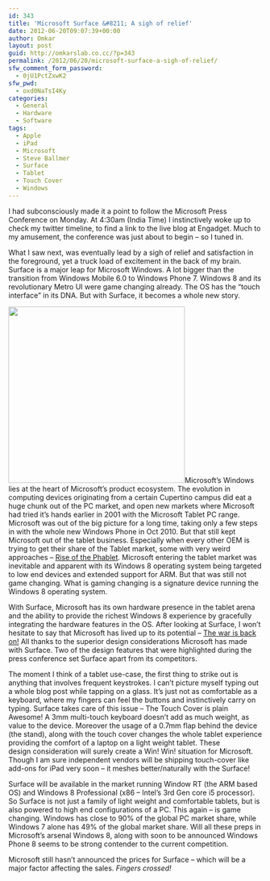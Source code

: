 ```yaml
---
id: 343
title: 'Microsoft Surface &#8211; A sigh of relief'
date: 2012-06-20T09:07:39+00:00
author: Omkar
layout: post
guid: http://omkarslab.co.cc/?p=343
permalink: /2012/06/20/microsoft-surface-a-sigh-of-relief/
sfw_comment_form_password:
  - 0jU1PctZxwK2
sfw_pwd:
  - oxd0NaTsI4Ky
categories:
  - General
  - Hardware
  - Software
tags:
  - Apple
  - iPad
  - Microsoft
  - Steve Ballmer
  - Surface
  - Tablet
  - Touch Cover
  - Windows
---
```

I had subconsciously made it a point to follow the Microsoft Press Conference on Monday. At 4:30am (India Time) I instinctively woke up to check my twitter timeline, to find a link to the live blog at Engadget. Much to my amusement, the conference was just about to begin &#8211; so I tuned in.

What I saw next, was eventually lead by a sigh of relief and satisfaction in the foreground, yet a truck load of excitement in the back of my brain. Surface is a major leap for Microsoft Windows. A lot bigger than the transition from Windows Mobile 6.0 to Windows Phone 7. Windows 8 and its revolutionary Metro UI were game changing already. The OS has the &#8220;touch interface&#8221; in its DNA. But with Surface, it becomes a whole new story.

<img class="alignleft" src="https://lh4.googleusercontent.com/-MQrXbRvtFlE/T-GQPPWCsPI/AAAAAAAAF6k/9pkFEJ-IVmU/s400/surface_Web.jpg" alt="" width="350" />Microsoft&#8217;s Windows lies at the heart of Microsoft&#8217;s product ecosystem. The evolution in computing devices originating from a certain Cupertino campus did eat a huge chunk out of the PC market, and open new markets where Microsoft had tried it&#8217;s hands earlier in 2001 with the Microsoft Tablet PC range. Microsoft was out of the big picture for a long time, taking only a few steps in with the whole new Windows Phone in Oct 2010. But that still kept Microsoft out of the tablet business. Especially when every other OEM is trying to get their share of the Tablet market, some with very weird approaches &#8211; <a href="http://www.androidauthority.com/the-rise-of-the-phablet-86103/" target="_blank">Rise of the Phablet</a>. Microsoft entering the tablet market was inevitable and apparent with its Windows 8 operating system being targeted to low end devices and extended support for ARM. But that was still not game changing. What is gaming changing is a signature device running the Windows 8 operating system.

With Surface, Microsoft has its own hardware presence in the tablet arena and the ability to provide the richest Windows 8 experience by gracefully integrating the hardware features in the OS. After looking at Surface, I won&#8217;t hesitate to say that Microsoft has lived up to its potential &#8211; <a href="http://www.joyoftech.com/joyoftech/index.html" target="_blank">The war is back on!</a> All thanks to the superior design considerations Microsoft has made with Surface. Two of the design features that were highlighted during the press conference set Surface apart from its competitors.

The moment I think of a tablet use-case, the first thing to strike out is anything that involves frequent keystrokes. I can&#8217;t picture myself typing out a whole blog post while tapping on a glass. It&#8217;s just not as comfortable as a keyboard, where my fingers can feel the buttons and instinctively carry on typing. Surface takes care of this issue &#8211; The Touch Cover is plain Awesome! A 3mm multi-touch keyboard doesn&#8217;t add as much weight, as value to the device. Moreover the usage of a 0.7mm flap behind the device (the stand), along with the touch cover changes the whole tablet experience providing the comfort of a laptop on a light weight tablet. These design consideration will surely create a Win! Win! situation for Microsoft. Though I am sure independent vendors will be shipping touch-cover like add-ons for iPad very soon &#8211; it meshes better/naturally with the Surface!



Surface will be available in the market running Window RT (the ARM based OS) and Windows 8 Professional (x86 &#8211; Intel&#8217;s 3rd Gen core i5 processor). So Surface is not just a family of light weight and comfortable tablets, but is also powered to high end configurations of a PC. This again &#8211; is game changing. Windows has close to 90% of the global PC market share, while Windows 7 alone has 49% of the global market share. Will all these preps in Microsoft&#8217;s arsenal Windows 8, along with soon to be announced Windows Phone 8 seems to be strong contender to the current competition.

Microsoft still hasn&#8217;t announced the prices for Surface &#8211; which will be a major factor affecting the sales. _Fingers crossed!_